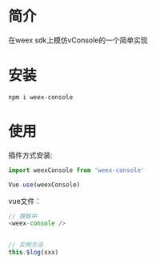 # 简介

在weex sdk上模仿vConsole的一个简单实现

# 安装

```shell
npm i weex-console
```

# 使用

插件方式安装:
```js
import weexConsole from 'weex-console'

Vue.use(weexConsole)
```

vue文件：
```js
// 模板中
<weex-console />


// 实例方法
this.$log(xxx)
```
